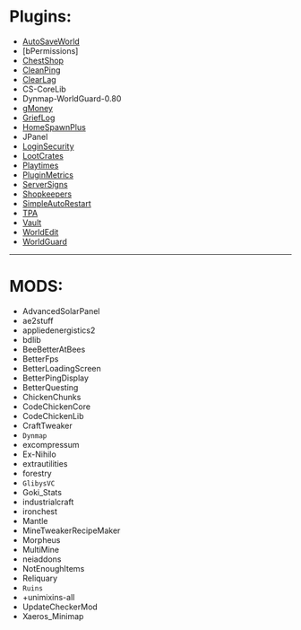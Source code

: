 # Plugins:

- [AutoSaveWorld](plugins/autosaveworld.md)
- [bPermissions]
- [ChestShop](plugins/chestshop.md)
- [CleanPing](plugins/cleanping.md)
- [ClearLag](plugins/clearlag.md)
- CS-CoreLib
- Dynmap-WorldGuard-0.80
- [gMoney](plugins/gmoney.md)
- [GriefLog](plugins/grieflog.md)
- [HomeSpawnPlus](plugins/homespawnplus.md)
- JPanel
- [LoginSecurity](plugins/loginsecurity.md)
- [LootCrates](plugins/lootcrates.md)
- [Playtimes](plugins/playtimes.md)
- [PluginMetrics](plugins/pluginsmetrics.md)
- [ServerSigns](plugins/serversigns.md)
- [Shopkeepers](plugins/shopkeepers.md)
- [SimpleAutoRestart](plugins/simpleautorestart.md)
- [TPA](plugins/tpa.md)
- [Vault](plugins/vault.md)
- [WorldEdit](plugins/worldedit.md)
- [WorldGuard](plugins/worldguard.md)

---

# MODS:

- AdvancedSolarPanel
- ae2stuff
- appliedenergistics2
- bdlib
- BeeBetterAtBees
- BetterFps
- BetterLoadingScreen
- BetterPingDisplay
- BetterQuesting
- ChickenChunks
- CodeChickenCore
- CodeChickenLib
- CraftTweaker
- `Dynmap`
- excompressum
- Ex-Nihilo
- extrautilities
- forestry
- `GlibysVC`
- Goki_Stats
- industrialcraft
- ironchest
- Mantle
- MineTweakerRecipeMaker
- Morpheus
- MultiMine
- neiaddons
- NotEnoughItems
- Reliquary
- `Ruins`
- +unimixins-all
- UpdateCheckerMod
- Xaeros_Minimap
